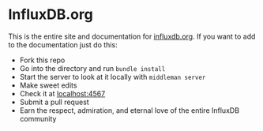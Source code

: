 InfluxDB.org
============

This is the entire site and documentation for [influxdb.org](http://influxdb.org). If you want to add to the documentation just do this:

* Fork this repo
* Go into the directory and run `bundle install`
* Start the server to look at it locally with `middleman server`
* Make sweet edits
* Check it at [localhost:4567](http://localhost:4567)
* Submit a pull request
* Earn the respect, admiration, and eternal love of the entire InfluxDB community
